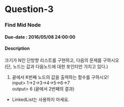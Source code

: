 # Question-3

### Find Mid Node

#### Due-date : 2016/05/08 24:00:00

#### Description
크기가 N인 단방향 리스트를 구현하고, 다음의 문제를 구하시오
<br/>(단, 노드는 값과 다음노드에 대한 포인터만 가지고 있다.)

1. 끝에서 K번째 노드의 값을 출력하는 함수를 구하시오!
<br/>input> 1->2->3->4->5->6->7
<br/>output> 6 (끝에서 2번째의 결과)

* LinkedList는 사용하지 마세요.



